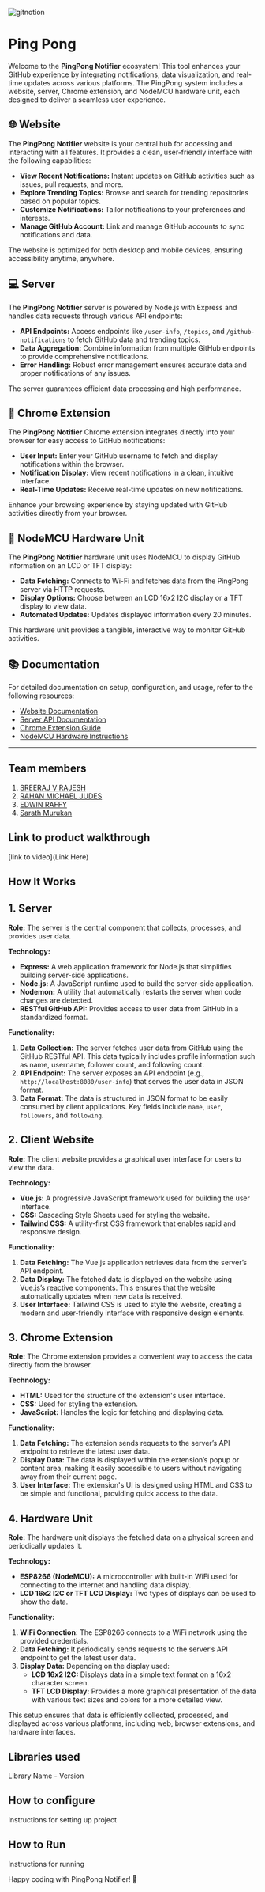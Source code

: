 
![gitnotion](https://github.com/user-attachments/assets/079fdd2e-ba20-4a5b-9801-58448e81d8b9)




# Ping Pong

Welcome to the **PingPong Notifier** ecosystem! This tool enhances your GitHub experience by integrating notifications, data visualization, and real-time updates across various platforms. The PingPong system includes a website, server, Chrome extension, and NodeMCU hardware unit, each designed to deliver a seamless user experience.

## 🌐 Website

The **PingPong Notifier** website is your central hub for accessing and interacting with all features. It provides a clean, user-friendly interface with the following capabilities:

- **View Recent Notifications:** Instant updates on GitHub activities such as issues, pull requests, and more.
- **Explore Trending Topics:** Browse and search for trending repositories based on popular topics.
- **Customize Notifications:** Tailor notifications to your preferences and interests.
- **Manage GitHub Account:** Link and manage GitHub accounts to sync notifications and data.

The website is optimized for both desktop and mobile devices, ensuring accessibility anytime, anywhere.

## 💻 Server

The **PingPong Notifier** server is powered by Node.js with Express and handles data requests through various API endpoints:

- **API Endpoints:** Access endpoints like `/user-info`, `/topics`, and `/github-notifications` to fetch GitHub data and trending topics.
- **Data Aggregation:** Combine information from multiple GitHub endpoints to provide comprehensive notifications.
- **Error Handling:** Robust error management ensures accurate data and proper notifications of any issues.

The server guarantees efficient data processing and high performance.

## 🧩 Chrome Extension

The **PingPong Notifier** Chrome extension integrates directly into your browser for easy access to GitHub notifications:

- **User Input:** Enter your GitHub username to fetch and display notifications within the browser.
- **Notification Display:** View recent notifications in a clean, intuitive interface.
- **Real-Time Updates:** Receive real-time updates on new notifications.

Enhance your browsing experience by staying updated with GitHub activities directly from your browser.

## 📡 NodeMCU Hardware Unit

The **PingPong Notifier** hardware unit uses NodeMCU to display GitHub information on an LCD or TFT display:

- **Data Fetching:** Connects to Wi-Fi and fetches data from the PingPong server via HTTP requests.
- **Display Options:** Choose between an LCD 16x2 I2C display or a TFT display to view data.
- **Automated Updates:** Updates displayed information every 20 minutes.

This hardware unit provides a tangible, interactive way to monitor GitHub activities.

## 📚 Documentation

For detailed documentation on setup, configuration, and usage, refer to the following resources:

- [Website Documentation](#)
- [Server API Documentation](#)
- [Chrome Extension Guide](https://www.youtube.com/watch?v=yNFwFQrc27Q)
- [NodeMCU Hardware Instructions](#)

---
## Team members
1. [SREERAJ V RAJESH](https://github.com/cyberkutti-iedc)
2. [RAHAN MICHAEL JUDES](https://github.com/gitmwon)
3. [EDWIN RAFFY](https://github.com/EduEdwin24)
4. [Sarath Murukan](https://github.com/SarathSNMIMT)
   
## Link to product walkthrough
[link to video](Link Here)

## How It Works

## 1. Server

**Role:** The server is the central component that collects, processes, and provides user data.

**Technology:**
- **Express:** A web application framework for Node.js that simplifies building server-side applications.
- **Node.js:** A JavaScript runtime used to build the server-side application.
- **Nodemon:** A utility that automatically restarts the server when code changes are detected.
- **RESTful GitHub API:** Provides access to user data from GitHub in a standardized format.

**Functionality:**

1. **Data Collection:** The server fetches user data from GitHub using the GitHub RESTful API. This data typically includes profile information such as name, username, follower count, and following count.
2. **API Endpoint:** The server exposes an API endpoint (e.g., `http://localhost:8080/user-info`) that serves the user data in JSON format.
3. **Data Format:** The data is structured in JSON format to be easily consumed by client applications. Key fields include `name`, `user`, `followers`, and `following`.

## 2. Client Website

**Role:** The client website provides a graphical user interface for users to view the data.

**Technology:**
- **Vue.js:** A progressive JavaScript framework used for building the user interface.
- **CSS:** Cascading Style Sheets used for styling the website.
- **Tailwind CSS:** A utility-first CSS framework that enables rapid and responsive design.

**Functionality:**

1. **Data Fetching:** The Vue.js application retrieves data from the server’s API endpoint.
2. **Data Display:** The fetched data is displayed on the website using Vue.js’s reactive components. This ensures that the website automatically updates when new data is received.
3. **User Interface:** Tailwind CSS is used to style the website, creating a modern and user-friendly interface with responsive design elements.

## 3. Chrome Extension

**Role:** The Chrome extension provides a convenient way to access the data directly from the browser.

**Technology:**
- **HTML:** Used for the structure of the extension's user interface.
- **CSS:** Used for styling the extension.
- **JavaScript:** Handles the logic for fetching and displaying data.

**Functionality:**

1. **Data Fetching:** The extension sends requests to the server’s API endpoint to retrieve the latest user data.
2. **Display Data:** The data is displayed within the extension’s popup or content area, making it easily accessible to users without navigating away from their current page.
3. **User Interface:** The extension's UI is designed using HTML and CSS to be simple and functional, providing quick access to the data.

## 4. Hardware Unit

**Role:** The hardware unit displays the fetched data on a physical screen and periodically updates it.

**Technology:**
- **ESP8266 (NodeMCU):** A microcontroller with built-in WiFi used for connecting to the internet and handling data display.
- **LCD 16x2 I2C or TFT LCD Display:** Two types of displays can be used to show the data.

**Functionality:**

1. **WiFi Connection:** The ESP8266 connects to a WiFi network using the provided credentials.
2. **Data Fetching:** It periodically sends requests to the server’s API endpoint to get the latest user data.
3. **Display Data:** Depending on the display used:
   - **LCD 16x2 I2C:** Displays data in a simple text format on a 16x2 character screen.
   - **TFT LCD Display:** Provides a more graphical presentation of the data with various text sizes and colors for a more detailed view.

This setup ensures that data is efficiently collected, processed, and displayed across various platforms, including web, browser extensions, and hardware interfaces.

## Libraries used
Library Name - Version
## How to configure
Instructions for setting up project
## How to Run
Instructions for running


Happy coding with PingPong Notifier! 🚀
